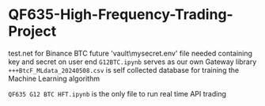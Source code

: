# QF635-High-Frequency-Trading-Project
test.net for Binance BTC future
 'vault\mysecret.env' file needed containing key and secret on user end
 `G12BTC.ipynb` serves as our own Gateway library
 `+++BtcF_MLdata_20240508.csv` is self collected database for training the Machine Learning algorithm

 
 `QF635 G12 BTC HFT.ipynb` is the only file to run real time API trading
